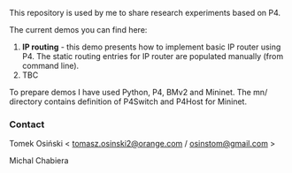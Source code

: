 This repository is used by me to share research experiments based on P4. 

The current demos you can find here:

1. **IP routing** - this demo presents how to implement basic IP router using P4. The static routing entries for IP router are populated manually (from command line).
2. TBC

To prepare demos I have used Python, P4, BMv2 and Mininet. The mn/ directory contains definition of P4Switch and P4Host for Mininet.

### Contact ###

Tomek Osiński < tomasz.osinski2@orange.com / osinstom@gmail.com >

Michal Chabiera
